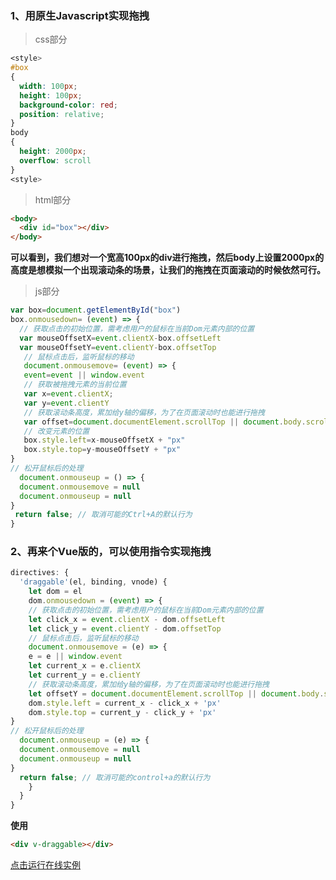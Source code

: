 ### 1、用原生Javascript实现拖拽
> css部分
    
```css
<style>
#box
{
  width: 100px;
  height: 100px;
  background-color: red;
  position: relative;
}
body
{
  height: 2000px;
  overflow: scroll
}
<style>
``` 

> html部分
```html
<body>
  <div id="box"></div>
</body>
```

**可以看到，我们想对一个宽高100px的div进行拖拽，然后body上设置2000px的高度是想模拟一个出现滚动条的场景，让我们的拖拽在页面滚动的时候依然可行。**

> js部分
```javascript
var box=document.getElementById("box")
box.onmousedown= (event) => {
  // 获取点击的初始位置，需考虑用户的鼠标在当前Dom元素内部的位置
  var mouseOffsetX=event.clientX-box.offsetLeft
  var mouseOffsetY=event.clientY-box.offsetTop
   // 鼠标点击后，监听鼠标的移动
   document.onmousemove= (event) => {
   event=event || window.event
   // 获取被拖拽元素的当前位置
   var x=event.clientX;
   var y=event.clientY
   // 获取滚动条高度，累加给y轴的偏移，为了在页面滚动时也能进行拖拽
   var offset=document.documentElement.scrollTop || document.body.scrollTop
   // 改变元素的位置
   box.style.left=x-mouseOffsetX + "px"
   box.style.top=y-mouseOffsetY + "px"
}
// 松开鼠标后的处理
  document.onmouseup = () => {
  document.onmousemove = null
  document.onmouseup = null
}
 return false; // 取消可能的Ctrl+A的默认行为
}
```

### 2、再来个Vue版的，可以使用指令实现拖拽
```vue.js
directives: {
  'draggable'(el, binding, vnode) {
    let dom = el
    dom.onmousedown = (event) => {
    // 获取点击的初始位置，需考虑用户的鼠标在当前Dom元素内部的位置
    let click_x = event.clientX - dom.offsetLeft
    let click_y = event.clientY - dom.offsetTop
    // 鼠标点击后，监听鼠标的移动
    document.onmousemove = (e) => {
    e = e || window.event
    let current_x = e.clientX
    let current_y = e.clientY
    // 获取滚动条高度，累加给y轴的偏移，为了在页面滚动时也能进行拖拽
    let offsetY = document.documentElement.scrollTop || document.body.scrollTop
    dom.style.left = current_x - click_x + 'px'
    dom.style.top = current_y - click_y + 'px'
}
// 松开鼠标后的处理
  document.onmouseup = (e) => {
  document.onmousemove = null
  document.onmouseup = null
}
  return false; // 取消可能的control+a的默认行为
    }
  }
}
```

**使用**

```html
<div v-draggable></div>
```
[点击运行在线实例](https://codesandbox.io/s/musing-field-8qv6o)

 

